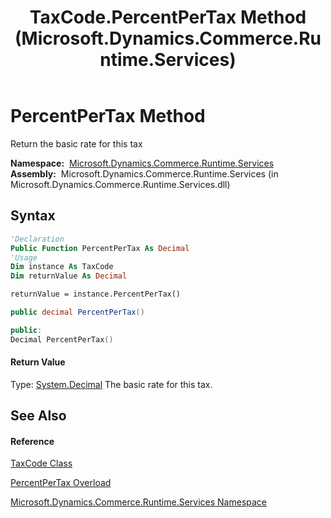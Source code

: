 ﻿---
title: TaxCode.PercentPerTax Method  (Microsoft.Dynamics.Commerce.Runtime.Services)
TOCTitle: PercentPerTax Method
ms:assetid: M:Microsoft.Dynamics.Commerce.Runtime.Services.TaxCode.PercentPerTax
ms:mtpsurl: https://technet.microsoft.com/en-us/library/microsoft.dynamics.commerce.runtime.services.taxcode.percentpertax(v=AX.60)
ms:contentKeyID: 49829719
ms.date: 05/18/2015
mtps_version: v=AX.60
dev_langs:
- vb
- csharp
- c++
---

# PercentPerTax Method

Return the basic rate for this tax

**Namespace:**  [Microsoft.Dynamics.Commerce.Runtime.Services](microsoft-dynamics-commerce-runtime-services-namespace.md)  
**Assembly:**  Microsoft.Dynamics.Commerce.Runtime.Services (in Microsoft.Dynamics.Commerce.Runtime.Services.dll)

## Syntax

``` vb
'Declaration
Public Function PercentPerTax As Decimal
'Usage
Dim instance As TaxCode
Dim returnValue As Decimal

returnValue = instance.PercentPerTax()
```

``` csharp
public decimal PercentPerTax()
```

``` c++
public:
Decimal PercentPerTax()
```

#### Return Value

Type: [System.Decimal](https://technet.microsoft.com/en-us/library/1k2e8atx\(v=ax.60\))  
The basic rate for this tax.  

## See Also

#### Reference

[TaxCode Class](taxcode-class-microsoft-dynamics-commerce-runtime-services.md)

[PercentPerTax Overload](taxcode-percentpertax-method-microsoft-dynamics-commerce-runtime-services.md)

[Microsoft.Dynamics.Commerce.Runtime.Services Namespace](microsoft-dynamics-commerce-runtime-services-namespace.md)

